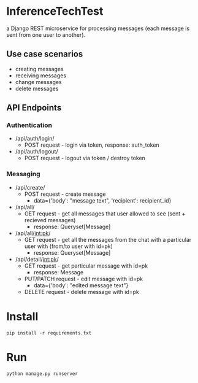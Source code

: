 # InferenceTechTest

a Django REST microservice for processing messages (each message is sent from one user to another).

## Use case scenarios
- creating messages
- receiving messages
- change messages
- delete messages


## API Endpoints
### Authentication
- /api/auth/login/
  - POST request - login via token, response: auth_token
- /api/auth/logout/
  - POST request - logout via token / destroy token
### Messaging
- /api/create/
  - POST request - create message
    - data={'body': "message text", 'recipient': recipient_id} 
- /api/all/
  - GET request - get all messages that user allowed to see (sent + recieved messages)
    - response: Queryset[Message]
- /api/all/<int:pk>/
  - GET request - get all the messages from the chat with a particular user with (from/to user with id=pk)
    - response: Queryset[Message]
- /api/detail/<int:pk>/
  - GET request - get particular message with id=pk
    - response: Message
  - PUT/PATCH request - edit message with id=pk
    - data={'body': "edited message text"}
  - DELETE request - delete message with id=pk
  
  
  
# Install
  `pip install -r requirements.txt`
  
# Run
  `python manage.py runserver`
